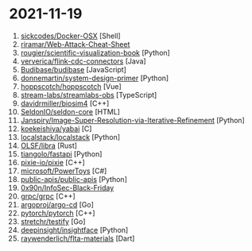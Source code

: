# 2021-11-19

1. [sickcodes/Docker-OSX](https://github.com/sickcodes/Docker-OSX "Run Mac in a Docker! Run near native OSX-KVM in Docker! X11 Forwarding! CI/CD for OS X!") [Shell]
2. [riramar/Web-Attack-Cheat-Sheet](https://github.com/riramar/Web-Attack-Cheat-Sheet "Web Attack Cheat Sheet") 
3. [rougier/scientific-visualization-book](https://github.com/rougier/scientific-visualization-book "An open access book on scientific visualization using python and matplotlib") [Python]
4. [ververica/flink-cdc-connectors](https://github.com/ververica/flink-cdc-connectors "Change Data Capture (CDC) Connectors for Apache Flink") [Java]
5. [Budibase/budibase](https://github.com/Budibase/budibase "Budibase is an open-source low-code platform for creating internal apps in minutes. Supports PostgreSQL, MySQL, MSSQL, MongoDB, Rest API, Docker, K8s 🚀") [JavaScript]
6. [donnemartin/system-design-primer](https://github.com/donnemartin/system-design-primer "Learn how to design large-scale systems. Prep for the system design interview. Includes Anki flashcards.") [Python]
7. [hoppscotch/hoppscotch](https://github.com/hoppscotch/hoppscotch "👽 Open source API development ecosystem https://hoppscotch.io") [Vue]
8. [stream-labs/streamlabs-obs](https://github.com/stream-labs/streamlabs-obs "Free and open source streaming software built on OBS and Electron.") [TypeScript]
9. [davidrmiller/biosim4](https://github.com/davidrmiller/biosim4 "Biological evolution simulator") [C++]
10. [SeldonIO/seldon-core](https://github.com/SeldonIO/seldon-core "An MLOps framework to package, deploy, monitor and manage thousands of production machine learning models") [HTML]
11. [Janspiry/Image-Super-Resolution-via-Iterative-Refinement](https://github.com/Janspiry/Image-Super-Resolution-via-Iterative-Refinement "Unoffical implementation about Image Super-Resolution via Iterative Refinement by Pytorch") [Python]
12. [koekeishiya/yabai](https://github.com/koekeishiya/yabai "A tiling window manager for macOS based on binary space partitioning") [C]
13. [localstack/localstack](https://github.com/localstack/localstack "💻 A fully functional local AWS cloud stack. Develop and test your cloud & Serverless apps offline!") [Python]
14. [OLSF/libra](https://github.com/OLSF/libra "") [Rust]
15. [tiangolo/fastapi](https://github.com/tiangolo/fastapi "FastAPI framework, high performance, easy to learn, fast to code, ready for production") [Python]
16. [pixie-io/pixie](https://github.com/pixie-io/pixie "Instant Kubernetes-Native Application Observability") [C++]
17. [microsoft/PowerToys](https://github.com/microsoft/PowerToys "Windows system utilities to maximize productivity") [C#]
18. [public-apis/public-apis](https://github.com/public-apis/public-apis "A collective list of free APIs") [Python]
19. [0x90n/InfoSec-Black-Friday](https://github.com/0x90n/InfoSec-Black-Friday "All the deals for InfoSec related software/tools this Black Friday") 
20. [grpc/grpc](https://github.com/grpc/grpc "The C based gRPC (C++, Python, Ruby, Objective-C, PHP, C#)") [C++]
21. [argoproj/argo-cd](https://github.com/argoproj/argo-cd "Declarative continuous deployment for Kubernetes.") [Go]
22. [pytorch/pytorch](https://github.com/pytorch/pytorch "Tensors and Dynamic neural networks in Python with strong GPU acceleration") [C++]
23. [stretchr/testify](https://github.com/stretchr/testify "A toolkit with common assertions and mocks that plays nicely with the standard library") [Go]
24. [deepinsight/insightface](https://github.com/deepinsight/insightface "State-of-the-art 2D and 3D Face Analysis Project") [Python]
25. [raywenderlich/flta-materials](https://github.com/raywenderlich/flta-materials "The projects and the materials that accompany the Flutter Apprentice book") [Dart]
